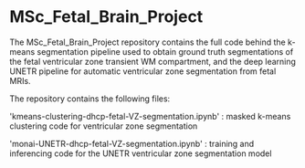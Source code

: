 # MSc_Fetal_Brain_Project

The MSc_Fetal_Brain_Project repository contains the full code behind the k-means segmentation pipeline used to obtain ground truth segmentations of the fetal ventricular zone transient WM compartment, and the deep learning UNETR pipeline for automatic ventricular zone segmentation from fetal MRIs.

The repository contains the following files:

'kmeans-clustering-dhcp-fetal-VZ-segmentation.ipynb' : masked k-means clustering code for ventricular zone segmentation

'monai-UNETR-dhcp-fetal-VZ-segmentation.ipynb' : training and inferencing code for the UNETR ventricular zone segmentation model

